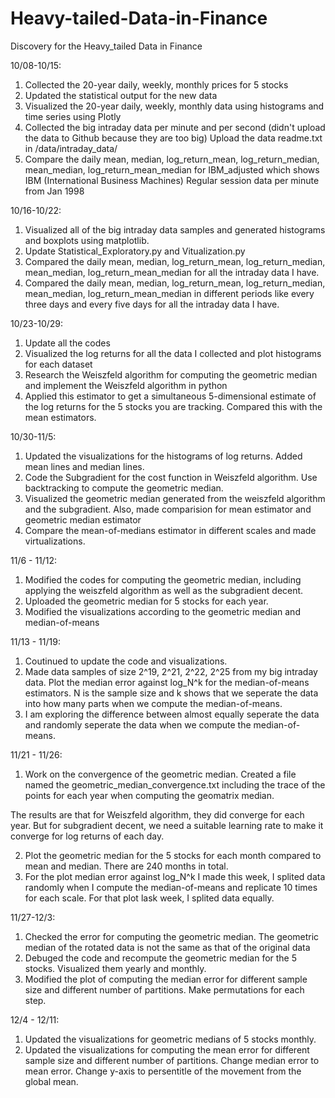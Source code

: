# Heavy-tailed-Data-in-Finance

Discovery for the Heavy_tailed Data in Finance

10/08-10/15:

1. Collected the 20-year daily, weekly, monthly prices for 5 stocks
2. Updated the statistical output for the new data
3. Visualized the 20-year daily, weekly, monthly data using histograms and time series using Plotly
4. Collected the big intraday data per minute and per second (didn't upload the data to Github because they are too big) Upload the data readme.txt in /data/intraday_data/
5. Compare the daily mean, median, log_return_mean, log_return_median, mean_median, log_return_mean_median for IBM_adjusted which shows
IBM (International Business Machines) Regular session data per minute from Jan 1998


10/16-10/22:

1. Visualized all of the big intraday data samples and generated histograms and boxplots using matplotlib.
2. Update Statistical_Exploratory.py and Vitualization.py
3. Compared the daily mean, median, log_return_mean, log_return_median, mean_median, log_return_mean_median for all the intraday data I have.
4. Compared the daily mean, median, log_return_mean, log_return_median, mean_median, log_return_mean_median in different periods like every three days and every five days for all the intraday data I have.


10/23-10/29:

1. Update all the codes
2. Visualized the log returns for all the data I collected and plot histograms for each dataset
3. Research the Weiszfeld algorithm for computing the geometric median and implement the Weiszfeld algorithm in python
4. Applied this estimator to get a simultaneous 5-dimensional estimate of the log returns for the 5 stocks you are tracking. Compared this with the mean estimators. 

10/30-11/5:

1. Updated the visualizations for the histograms of log returns. Added mean lines and median lines.
2. Code the Subgradient for the cost function in Weiszfeld algorithm. Use backtracking to compute the geometric median.
3. Visualized the geometric median generated from the weiszfeld algorithm and the subgradient. Also, made comparision for mean estimator and geometric median estimator
4. Compare the mean-of-medians estimator in different scales and made virtualizations.


11/6 - 11/12:
1. Modified the codes for computing the geometric median, including applying the weiszfeld algorithm as well as the subgradient decent.
2. Uploaded the geometric median for 5 stocks for each year.
3. Modified the visualizations according to the geometric median and median-of-means

11/13 - 11/19:
1. Coutinued to update the code and visualizations.
2. Made data samples of size 2^19, 2^21, 2^22, 2^25 from my big intraday data. Plot the median error against log_N^k for the median-of-means estimators. N is the sample size and k shows that we seperate the data into how many parts when we compute the median-of-means.
3. I am exploring the difference between almost equally seperate the data and randomly seperate the data when we compute the median-of-means.

11/21 - 11/26:
1. Work on the convergence of the geometric median. Created a file named the geometric_median_convergence.txt including the trace of the points for each year when computing the geomatrix median. 

The results are that for Weiszfeld algorithm, they did converge for each year. But for subgradient decent, we need a suitable learning rate to make it converge for log returns of each day.

2. Plot the geometric median for the 5 stocks for each month compared to mean and median. There are 240 months in total. 
3. For the plot median error against log_N^k I made this week, I splited data randomly when I compute the median-of-means and replicate 10 times for each scale. For that plot lask week, I splited data equally.

11/27-12/3:

1. Checked the error for computing the geometric median. The geometric median of the rotated data is not the same as that of the original data
2. Debuged the code and recompute the geometric median for the 5 stocks. Visualized them yearly and monthly.
3. Modified the plot of computing the median error for different sample size and different number of partitions. Make permutations for each step.

12/4 - 12/11:

1. Updated the visualizations for geometric medians of 5 stocks monthly.
2. Updated the visualizations for computing the mean error for different sample size and different number of partitions. Change median error to mean error. Change y-axis to persentitle of the movement from the global mean.
